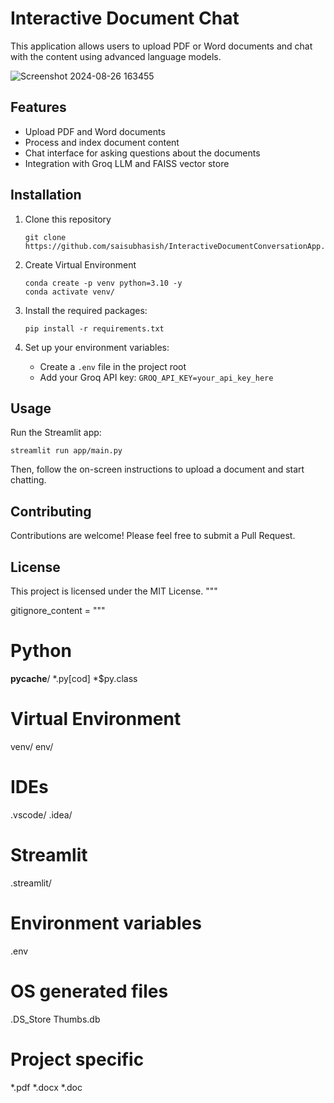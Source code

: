 # Interactive Document Chat

This application allows users to upload PDF or Word documents and chat with the content using advanced language models.

![Screenshot 2024-08-26 163455](https://github.com/user-attachments/assets/7a1b3542-3f3a-430f-aeec-407e45351d92)


## Features

- Upload PDF and Word documents
- Process and index document content
- Chat interface for asking questions about the documents
- Integration with Groq LLM and FAISS vector store

## Installation

1. Clone this repository
   ```
   git clone https://github.com/saisubhasish/InteractiveDocumentConversationApp.git
   ```

2. Create Virtual Environment
   ```
   conda create -p venv python=3.10 -y
   conda activate venv/
   ```
4. Install the required packages:
   ```
   pip install -r requirements.txt
   ```
5. Set up your environment variables:
   - Create a `.env` file in the project root
   - Add your Groq API key: `GROQ_API_KEY=your_api_key_here`

## Usage

Run the Streamlit app:

```
streamlit run app/main.py
```

Then, follow the on-screen instructions to upload a document and start chatting.

## Contributing

Contributions are welcome! Please feel free to submit a Pull Request.

## License

This project is licensed under the MIT License.
"""

gitignore_content = """
# Python
__pycache__/
*.py[cod]
*$py.class

# Virtual Environment
venv/
env/

# IDEs
.vscode/
.idea/

# Streamlit
.streamlit/

# Environment variables
.env

# OS generated files
.DS_Store
Thumbs.db

# Project specific
*.pdf
*.docx
*.doc

